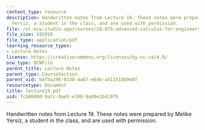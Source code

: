 ```yaml
---
content_type: resource
description: Handwritten notes from Lecture 19. These notes were prepared by Melike
  Yersiz, a student in the class, and are used with permission.
file: /ol-ocw-studio-app/courses/18-075-advanced-calculus-for-engineers-fall-2004/7cb0608d9a7c9ae5e3889a09e1b419fb_lecture19.pdf
file_size: 192918
file_type: application/pdf
learning_resource_types:
- Lecture Notes
license: https://creativecommons.org/licenses/by-nc-sa/4.0/
ocw_type: OCWFile
parent_title: Lecture Notes
parent_type: CourseSection
parent_uid: b4fba298-0330-4ab7-e64b-a51151bb9e8f
resourcetype: Document
title: lecture19.pdf
uid: 7cb0608d-9a7c-9ae5-e388-9a09e1b419fb
---
```

Handwritten notes from Lecture 19. These notes were prepared by Melike Yersiz, a student in the class, and are used with permission.